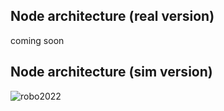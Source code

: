 
## Node architecture (real version)

coming soon

## Node architecture (sim version)

![robo2022](https://user-images.githubusercontent.com/53041471/188319568-884015d5-740d-474c-8153-f99ce73b5e3d.png)



